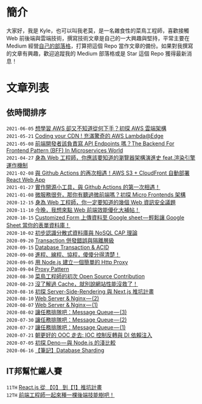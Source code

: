 # 簡介

大家好，我是 Kyle，也可以叫我老莫，是一名雜食性的菜鳥工程師，喜歡接觸 Web 前後端與雲端技術，撰寫技術文章是自己的一大興趣與堅持，平常主要在 Medium 經營[自己的部落格](https://oldmo860617.medium.com/)，打算把這個 Repo 當作文章的備份。如果對我撰寫的文章有興趣，歡迎追蹤我的 Medium 部落格或是 Star 這個 Repo 獲得最新消息！

# 文章列表

## 依時間排序

`2021-06-05`  [想學習 AWS 卻又不知道從何下手？初探 AWS 雲端架構](https://medium.com/starbugs/%E6%83%B3%E5%AD%B8%E7%BF%92-aws-%E5%8D%BB%E5%8F%88%E4%B8%8D%E7%9F%A5%E9%81%93%E5%BE%9E%E4%BD%95%E4%B8%8B%E6%89%8B-%E5%88%9D%E6%8E%A2-aws-%E9%9B%B2%E7%AB%AF%E6%9E%B6%E6%A7%8B-2c8d3093b10c?source=your_stories_page-------------------------------------)  
`2021-05-21`  [Coding your CDN ! 充滿驚奇的 AWS Lambda@Edge](https://medium.com/starbugs/coding-your-cdn-%E5%85%85%E6%BB%BF%E9%A9%9A%E5%A5%87%E7%9A%84-aws-lambda-edge-763d9dd1f00d?source=your_stories_page-------------------------------------)  
`2021-05-08`  [前端開發者該負責寫 API Endpoints 嗎？The Backend For Frontend Pattern (BFF) In Microservices World](https://medium.com/starbugs/%E5%89%8D%E7%AB%AF%E9%96%8B%E7%99%BC%E8%80%85%E8%A9%B2%E8%B2%A0%E8%B2%AC%E5%AF%AB-api-endpoints-%E5%97%8E-the-backend-for-frontend-pattern-bff-in-microservices-world-1368362c141c?source=your_stories_page-------------------------------------)  
`2021-04-27`  [身為 Web 工程師，你應該要知道的瀏覽器架構演進史 feat.渲染引擎運作機制](https://medium.com/starbugs/%E8%BA%AB%E7%82%BA-web-%E5%B7%A5%E7%A8%8B%E5%B8%AB-%E4%BD%A0%E6%87%89%E8%A9%B2%E8%A6%81%E7%9F%A5%E9%81%93%E7%9A%84%E7%80%8F%E8%A6%BD%E5%99%A8%E6%9E%B6%E6%A7%8B%E6%BC%94%E9%80%B2%E5%8F%B2-feat-%E6%B8%B2%E6%9F%93%E5%BC%95%E6%93%8E%E9%81%8B%E4%BD%9C%E6%A9%9F%E5%88%B6-6d95d4d960ee?source=your_stories_page-------------------------------------)  
`2021-02-08`  [與 Github Actions 的再次相遇！AWS S3 + CloudFront 自動部署 React Web App](https://medium.com/starbugs/%E8%88%87-github-actions-%E7%9A%84%E5%86%8D%E6%AC%A1%E7%9B%B8%E9%81%87-aws-s3-cloudfront-%E8%87%AA%E5%8B%95%E9%83%A8%E7%BD%B2-react-web-app-e2c11942263f?source=your_stories_page-------------------------------------)  
`2021-01-27`  [實作開源小工具，與 Github Actions 的第一次相遇！](https://medium.com/starbugs/%E5%AF%A6%E4%BD%9C%E9%96%8B%E6%BA%90%E5%B0%8F%E5%B7%A5%E5%85%B7-%E8%88%87-github-actions-%E7%9A%84%E7%AC%AC%E4%B8%80%E6%AC%A1%E7%9B%B8%E9%81%87-3dd2d70eeb?source=your_stories_page-------------------------------------)  
`2021-01-08`  [微服務很夯，那你有聽過微前端嗎？初探 Micro Frontends 架構](https://medium.com/starbugs/%E5%BE%AE%E6%9C%8D%E5%8B%99%E5%BE%88%E5%A4%AF-%E9%82%A3%E4%BD%A0%E6%9C%89%E8%81%BD%E9%81%8E%E5%BE%AE%E5%89%8D%E7%AB%AF%E5%97%8E-%E5%88%9D%E6%8E%A2-micro-frontends-%E6%9E%B6%E6%A7%8B-e0a8469be601?source=your_stories_page-------------------------------------)  
`2020-12-15`  [身為 Web 工程師，你一定要知道的幾個 Web 資訊安全議題](https://medium.com/starbugs/%E8%BA%AB%E7%82%BA-web-%E5%B7%A5%E7%A8%8B%E5%B8%AB-%E4%BD%A0%E4%B8%80%E5%AE%9A%E8%A6%81%E7%9F%A5%E9%81%93%E7%9A%84%E5%B9%BE%E5%80%8B-web-%E8%B3%87%E8%A8%8A%E5%AE%89%E5%85%A8%E8%AD%B0%E9%A1%8C-29b8a4af6e13?source=your_stories_page-------------------------------------)  
`2020-11-10`  [今晚，我想來點 Web 前端效能優化大補帖！](https://medium.com/starbugs/%E4%BB%8A%E6%99%9A-%E6%88%91%E6%83%B3%E4%BE%86%E9%BB%9E-web-%E5%89%8D%E7%AB%AF%E6%95%88%E8%83%BD%E5%84%AA%E5%8C%96%E5%A4%A7%E8%A3%9C%E5%B8%96-e1a5805c1ca2?source=your_stories_page-------------------------------------)  
`2020-10-15`  [Customized Form 上傳資料至 Google sheet — 輕鬆讓 Google Sheet 當你的表單資料庫！](https://oldmo860617.medium.com/customized-form-%E4%B8%8A%E5%82%B3%E8%B3%87%E6%96%99%E8%87%B3-google-sheet-%E8%BC%95%E9%AC%86%E8%AE%93-google-sheet-%E7%95%B6%E4%BD%A0%E7%9A%84%E8%A1%A8%E5%96%AE%E8%B3%87%E6%96%99%E5%BA%AB-a900622bb70d?source=your_stories_page-------------------------------------)  
`2020-10-02`  [初步認識分散式資料庫與 NoSQL CAP 理論
](https://oldmo860617.medium.com/%E5%88%9D%E6%AD%A5%E8%AA%8D%E8%AD%98%E5%88%86%E6%95%A3%E5%BC%8F%E8%B3%87%E6%96%99%E5%BA%AB%E8%88%87-nosql-cap-%E7%90%86%E8%AB%96-a02d377938d1?source=your_stories_page-------------------------------------)  
`2020-09-20`  [Transaction 併發錯誤與隔離層級](https://oldmo860617.medium.com/transaction-%E4%BD%B5%E7%99%BC%E9%8C%AF%E8%AA%A4%E8%88%87%E9%9A%94%E9%9B%A2%E5%B1%A4%E7%B4%9A-51b8af6178ae?source=your_stories_page-------------------------------------)  
`2020-09-15`  [Database Transaction & ACID](https://oldmo860617.medium.com/database-transaction-acid-156a3b75845e?source=your_stories_page-------------------------------------)  
`2020-09-08`  [進程、線程、協程，傻傻分得清楚！](https://oldmo860617.medium.com/%E9%80%B2%E7%A8%8B-%E7%B7%9A%E7%A8%8B-%E5%8D%94%E7%A8%8B-%E5%82%BB%E5%82%BB%E5%88%86%E5%BE%97%E6%B8%85%E6%A5%9A-a09b95bd68dd?source=your_stories_page-------------------------------------)  
`2020-09-05`  [用 Node.js 建立一個簡單的 Http Proxy](https://oldmo860617.medium.com/%E7%94%A8-node-js-%E5%BB%BA%E7%AB%8B%E4%B8%80%E5%80%8B%E7%B0%A1%E5%96%AE%E7%9A%84-http-proxy-5262e349a1ad?source=your_stories_page-------------------------------------)  
`2020-09-04`  [Proxy Pattern](https://oldmo860617.medium.com/proxy-pattern-5f89595dcd30?source=your_stories_page-------------------------------------)  
`2020-08-30`  [菜鳥工程師的初次 Open Source Contribution](https://oldmo860617.medium.com/%E8%8F%9C%E9%B3%A5%E5%B7%A5%E7%A8%8B%E5%B8%AB%E7%9A%84%E5%88%9D%E6%AC%A1-open-source-contribution-fca04240bf31?source=your_stories_page-------------------------------------)  
`2020-08-23`  [沒了解過 Cache，就別說網站性能沒救了！](https://oldmo860617.medium.com/%E6%B2%92%E4%BA%86%E8%A7%A3%E9%81%8E-cache-%E5%B0%B1%E5%88%A5%E8%AA%AA%E7%B6%B2%E7%AB%99%E6%80%A7%E8%83%BD%E6%B2%92%E6%95%91%E4%BA%86-6d9d4cfe3291?source=your_stories_page-------------------------------------)  
`2020-08-16`  [初探 Server-Side-Rendering 與 Next.js 推坑計畫](https://medium.com/starbugs/%E5%88%9D%E6%8E%A2-server-side-rendering-%E8%88%87-next-js-%E6%8E%A8%E5%9D%91%E8%A8%88%E7%95%AB-d7a9fb48a964?source=your_stories_page-------------------------------------)  
`2020-08-10`  [Web Server & Nginx — (2)](https://medium.com/starbugs/web-server-nginx-2-bc41c6268646?source=your_stories_page-------------------------------------)  
`2020-08-07`  [Web Server & Nginx — (1)](https://medium.com/starbugs/web-server-nginx-1-cf5188459108?source=your_stories_page-------------------------------------)  
`2020-08-02`  [讓任務排隊吧：Message Queue — (3)](https://medium.com/starbugs/%E8%AE%93%E4%BB%BB%E5%8B%99%E6%8E%92%E9%9A%8A%E5%90%A7-message-queue-3-251b25bf0b22?source=your_stories_page-------------------------------------)  
`2020-07-30`  [讓任務排隊吧：Message Queue — (2)](https://medium.com/starbugs/%E8%AE%93%E4%BB%BB%E5%8B%99%E6%8E%92%E9%9A%8A%E5%90%A7-message-queue-2-305165f0dcad?source=your_stories_page-------------------------------------)  
`2020-07-27`  [讓任務排隊吧：Message Queue — (1)](https://medium.com/starbugs/%E8%AE%93%E4%BB%BB%E5%8B%99%E6%8E%92%E9%9A%8A%E5%90%A7-message-queue-1-de949e274c43?source=your_stories_page-------------------------------------)  
`2020-07-21`  [朝更好的 OOC 走去: IOC 控制反轉與 DI 依賴注入](https://oldmo860617.medium.com/%E6%9C%9D%E6%9B%B4%E5%A5%BD%E7%9A%84-ooc-%E8%B5%B0%E5%8E%BB-ioc-%E6%8E%A7%E5%88%B6%E5%8F%8D%E8%BD%89%E8%88%87-di-%E4%BE%9D%E8%B3%B4%E6%B3%A8%E5%85%A5-b7fed15ff058?source=your_stories_page-------------------------------------)  
`2020-07-05`  [初探 Deno — 與 Node.js 的淺比較](https://oldmo860617.medium.com/%E5%88%9D%E6%8E%A2-deno-%E8%88%87-node-js-%E7%9A%84%E6%B7%BA%E6%AF%94%E8%BC%83-19e8c6cbb249?source=your_stories_page-------------------------------------)  
`2020-06-16`  [【筆記】Database Sharding](https://oldmo860617.medium.com/%E7%AD%86%E8%A8%98-database-sharding-22e22f0809c0?source=your_stories_page-------------------------------------)  

## IT邦幫忙鐵人賽

`11TH`  [React.js 從 【0】 到【1】推坑計畫 ](https://ithelp.ithome.com.tw/users/20113277/ironman/2212)  
`12TH`  [前端工程師一起來種一棵後端技能樹吧！ ](https://ithelp.ithome.com.tw/users/20113277/ironman/2937)  
